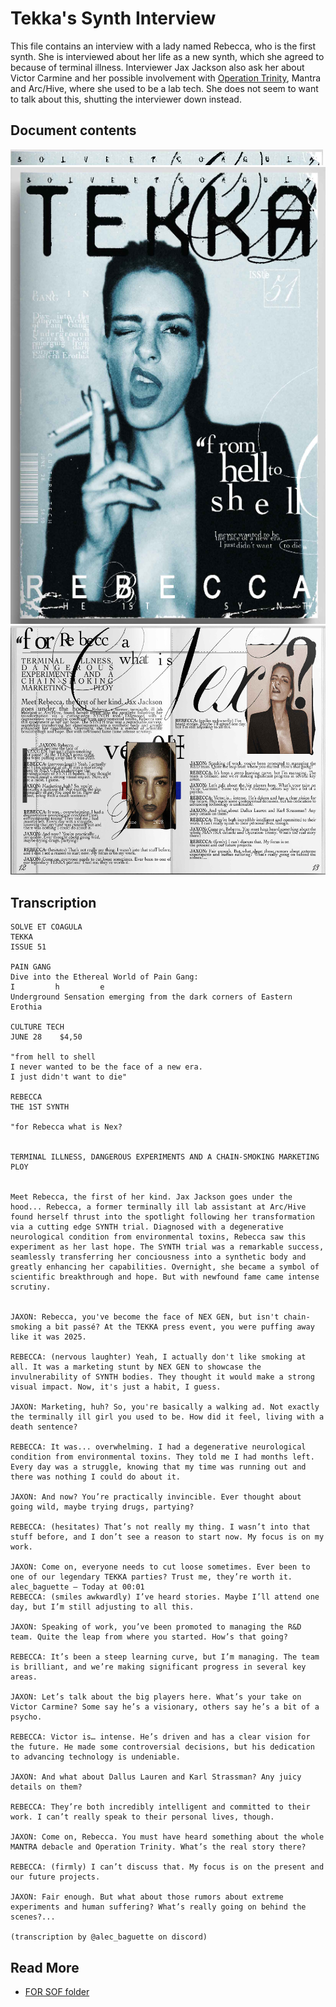 # Tekka's Synth Interview

This file contains an interview with a lady named Rebecca, who is the first synth. She 
is interviewed about her life as a new synth, which she agreed to because of terminal illness. 
Interviewer Jax Jackson also ask her about Victor Carmine and her possible involvement with 
[Operation Trinity](trinity_document), Mantra and Arc/Hive, where she used to be a lab tech. 
She does not seem to want to talk about this, shutting the interviewer down instead.

## Document contents

![tekka-solve.png](../../Resources/files/tekka/tekka-solve.png)
![tekka_cover.png](../../Resources/files/tekka/tekka_cover.png)
![tekka_interview.png](../../Resources/files/tekka/tekka_interview.png)

## Transcription

```
SOLVE ET COAGULA
TEKKA
ISSUE 51

PAIN GANG
Dive into the Ethereal World of Pain Gang:
I         h         e
Underground Sensation emerging from the dark corners of Eastern Erothia

CULTURE TECH
JUNE 28    $4,50

"from hell to shell
I never wanted to be the face of a new era.
I just didn't want to die"

REBECCA
THE 1ST SYNTH 

"for Rebecca what is Nex?


TERMINAL ILLNESS, DANGEROUS EXPERIMENTS AND A CHAIN-SMOKING MARKETING PLOY


Meet Rebecca, the first of her kind. Jax Jackson goes under the hood... Rebecca, a former terminally ill lab assistant at Arc/Hive found herself thrust into the spotlight following her transformation via a cutting edge SYNTH trial. Diagnosed with a degenerative neurological condition from environmental toxins, Rebecca saw this experiment as her last hope. The SYNTH trial was a remarkable success, seamlessly transferring her conciousness into a synthetic body and greatly enhancing her capabilities. Overnight, she became a symbol of scientific breakthrough and hope. But with newfound fame came intense scrutiny.


JAXON: Rebecca, you've become the face of NEX GEN, but isn't chain-smoking a bit passé? At the TEKKA press event, you were puffing away like it was 2025.

REBECCA: (nervous laughter) Yeah, I actually don't like smoking at all. It was a marketing stunt by NEX GEN to showcase the invulnerability of SYNTH bodies. They thought it would make a strong visual impact. Now, it's just a habit, I guess.

JAXON: Marketing, huh? So, you're basically a walking ad. Not exactly the terminally ill girl you used to be. How did it feel, living with a death sentence?

REBECCA: It was... overwhelming. I had a degenerative neurological condition from environmental toxins. They told me I had months left. Every day was a struggle, knowing that my time was running out and there was nothing I could do about it.

JAXON: And now? You’re practically invincible. Ever thought about going wild, maybe trying drugs, partying?

REBECCA: (hesitates) That’s not really my thing. I wasn’t into that stuff before, and I don’t see a reason to start now. My focus is on my work. 

JAXON: Come on, everyone needs to cut loose sometimes. Ever been to one of our legendary TEKKA parties? Trust me, they’re worth it. 
alec_baguette — Today at 00:01
REBECCA: (smiles awkwardly) I’ve heard stories. Maybe I’ll attend one day, but I’m still adjusting to all this.

JAXON: Speaking of work, you’ve been promoted to managing the R&D team. Quite the leap from where you started. How’s that going?

REBECCA: It’s been a steep learning curve, but I’m managing. The team is brilliant, and we’re making significant progress in several key areas.

JAXON: Let’s talk about the big players here. What’s your take on Victor Carmine? Some say he’s a visionary, others say he’s a bit of a psycho.

REBECCA: Victor is… intense. He’s driven and has a clear vision for the future. He made some controversial decisions, but his dedication to advancing technology is undeniable.

JAXON: And what about Dallus Lauren and Karl Strassman? Any juicy details on them?

REBECCA: They’re both incredibly intelligent and committed to their work. I can’t really speak to their personal lives, though.

JAXON: Come on, Rebecca. You must have heard something about the whole MANTRA debacle and Operation Trinity. What’s the real story there?

REBECCA: (firmly) I can’t discuss that. My focus is on the present and our future projects.

JAXON: Fair enough. But what about those rumors about extreme experiments and human suffering? What’s really going on behind the scenes?...

(transcription by @alec_baguette on discord)
```

## Read More

- [FOR SOF folder](./for-sof)
